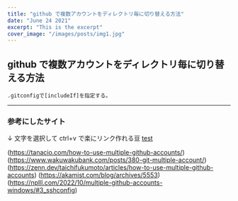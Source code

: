 ```yaml
---
title: "github で複数アカウントをディレクトリ毎に切り替える方法"
date: "June 24 2021"
excerpt: "This is the excerpt"
cover_image: "/images/posts/img1.jpg"
---
```


## github で複数アカウントをディレクトリ毎に切り替える方法

    .gitconfigで[includeIf]を指定する。

---

### 参考にしたサイト

↓ 文字を選択して ctrl+v で楽にリンク作れる豆
[test](https://tonari-it.com/vscode-markdonw-all-in-one/)

(https://tanacio.com/how-to-use-multiple-github-accounts/)
(https://www.wakuwakubank.com/posts/380-git-multiple-account/)
(https://zenn.dev/taichifukumoto/articles/how-to-use-multiple-github-accounts)
(https://akamist.com/blog/archives/5553)
(https://nplll.com/2022/10/multiple-github-accounts-windows/#3_sshconfig)
